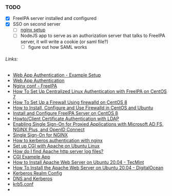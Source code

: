 ### TODO
- [x] FreeIPA server installed and configured
- [x] SSO on second server
	- [ ] [nginx setup](https://developers.shopware.com/blog/2015/03/02/sso-with-nginx-authrequest-module/)
	- [ ] NodeJS app to serve as an authorization server that talks to FreeIPA server, it will write a cookie (or saml file?)
		- [ ] figure out how SAML works

###### _Links:_
- [Web App Authentication - Example Setup](https://www.freeipa.org/page/Web_App_Authentication/Example_setup)
- [Web App Authentication](https://www.freeipa.org/page/Web_App_Authentication)
- [Nginx conf - FreeIPA](https://gist.github.com/jhazelwo-charter/3024667ae1197c67594246b79a089da0)
- [How To Set Up Centralized Linux Authentication with FreeIPA on CentOS 7](https://www.digitalocean.com/community/tutorials/how-to-set-up-centralized-linux-authentication-with-freeipa-on-centos-7)
- [How To Set Up a Firewall Using firewalld on CentOS 8](https://www.digitalocean.com/community/tutorials/how-to-set-up-a-firewall-using-firewalld-on-centos-8)
- [How to Install, Configure and Use Firewalld in CentOS and Ubuntu](https://www.tecmint.com/install-configure-firewalld-in-centos-ubuntu/)
- [Install and Configure FreeIPA Server on CentOS 8](https://www.howtoforge.com/tutorial/install-and-configure-freeipa-server-on-centos-8/)
- [Howto/Client Certificate Authentication with LDAP](https://www.freeipa.org/page/Howto/Client_Certificate_Authentication_with_LDAP)
- [Enabling Single Sign-On for Proxied Applications with Microsoft AD FS, NGINX Plus, and OpenID Connect](https://docs.nginx.com/nginx/deployment-guides/single-sign-on/active-directory-federation-services/)
- [Single Sign-On for NGINX](https://kemptechnologies.com/load-balancing-nginx/single-sign-on-sso-nginx/)
- [How to kerberos authentication with nginx](https://stackoverflow.com/questions/37795107/how-to-kerberos-authentication-with-nginx)
- [Set up CGI with Apache on Ubuntu Linux](https://code-maven.com/set-up-cgi-with-apache)
- [How do I find Apache http server log files?](https://blog.codeasite.com/how-do-i-find-apache-http-server-log-files/)
- [CGI Example App](https://fedorapeople.org/cgit/adelton/public_git/CGI-sessions.git/tree/?id=start)
- [How to Install Apache Web Server on Ubuntu 20.04 - TecMint](https://www.tecmint.com/install-apache-web-server-on-ubuntu-20-04/)
- [How To Install the Apache Web Server on Ubuntu 20.04 - DigitalOcean](https://www.digitalocean.com/community/tutorials/how-to-install-the-apache-web-server-on-ubuntu-20-04)
- [Kerberos Realm Config](https://web.mit.edu/kerberos/krb5-devel/doc/admin/realm_config.html)
- [DNS and Kerberos](https://www.oreilly.com/library/view/kerberos-the-definitive/0596004036/ch04s05.html)
- [krb5.conf](https://ldapwiki.com/wiki/Krb5.conf)
- 
